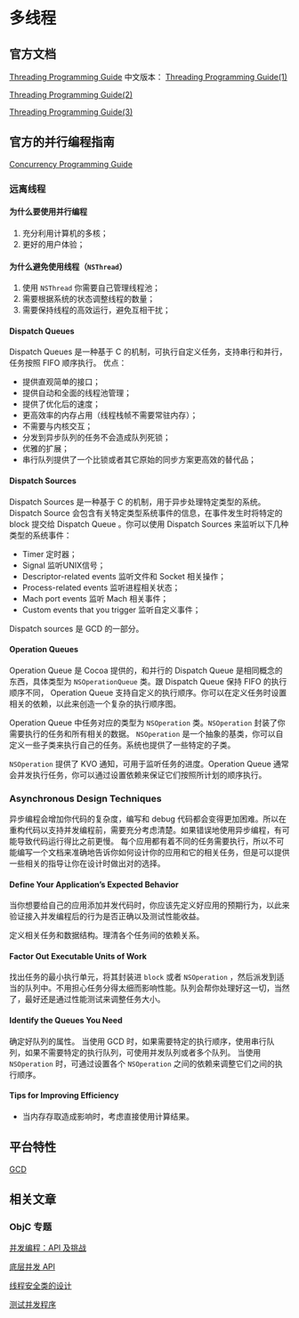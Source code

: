# 多线程
## 官方文档
[Threading Programming Guide](https://developer.apple.com/library/archive/documentation/Cocoa/Conceptual/Multithreading/Introduction/Introduction.html)
中文版本：
[Threading Programming Guide(1)](http://yulingtianxia.com/blog/2017/08/28/Threading-Programming-Guide-1/)

[Threading Programming Guide(2)](http://yulingtianxia.com/blog/2017/09/17/Threading-Programming-Guide-2/)

[Threading Programming Guide(3)](http://yulingtianxia.com/blog/2017/10/08/Threading-Programming-Guide-3/)

## 官方的并行编程指南
[Concurrency Programming Guide](https://developer.apple.com/library/archive/documentation/General/Conceptual/ConcurrencyProgrammingGuide/ConcurrencyandApplicationDesign/ConcurrencyandApplicationDesign.html)

### 远离线程
#### 为什么要使用并行编程
1. 充分利用计算机的多核；
2. 更好的用户体验；

#### 为什么避免使用线程（`NSThread`）
1. 使用 `NSThread` 你需要自己管理线程池；
2. 需要根据系统的状态调整线程的数量；
3. 需要保持线程的高效运行，避免互相干扰；

#### Dispatch Queues
Dispatch Queues 是一种基于 C 的机制，可执行自定义任务，支持串行和并行，任务按照 FIFO 顺序执行。
优点：
- 提供直观简单的接口；
- 提供自动和全面的线程池管理；
- 提供了优化后的速度；
- 更高效率的内存占用（线程栈帧不需要常驻内存）；
- 不需要与内核交互；
- 分发到异步队列的任务不会造成队列死锁；
- 优雅的扩展；
- 串行队列提供了一个比锁或者其它原始的同步方案更高效的替代品；

#### Dispatch Sources
Dispatch Sources 是一种基于 C 的机制，用于异步处理特定类型的系统。 Dispatch Source 会包含有关特定类型系统事件的信息，在事件发生时将特定的 block 提交给 Dispatch Queue 。你可以使用 Dispatch Sources 来监听以下几种类型的系统事件：

- Timer 定时器；
- Signal 监听UNIX信号；
- Descriptor-related events 监听文件和 Socket 相关操作；
- Process-related events 监听进程相关状态；
- Mach port events 监听 Mach 相关事件；
- Custom events that you trigger 监听自定义事件；

Dispatch sources 是 GCD 的一部分。

#### Operation Queues
Operation Queue 是 Cocoa 提供的，和并行的 Dispatch Queue 是相同概念的东西，具体类型为 `NSOperationQueue` 类。跟 Dispatch Queue 保持 FIFO 的执行顺序不同， Operation Queue 支持自定义的执行顺序。你可以在定义任务时设置相关的依赖，以此来创造一个复杂的执行顺序图。

Operation Queue 中任务对应的类型为 `NSOperation` 类。`NSOperation` 封装了你需要执行的任务和所有相关的数据。 `NSOperation` 是一个抽象的基类，你可以自定义一些子类来执行自己的任务。系统也提供了一些特定的子类。

`NSOperation` 提供了 KVO 通知，可用于监听任务的进度。Operation Queue 通常会并发执行任务，你可以通过设置依赖来保证它们按照所计划的顺序执行。

### Asynchronous Design Techniques
异步编程会增加你代码的复杂度，编写和 debug 代码都会变得更加困难。所以在重构代码以支持并发编程前，需要充分考虑清楚。如果错误地使用异步编程，有可能导致代码运行得比之前更慢。
每个应用都有着不同的任务需要执行，所以不可能编写一个文档来准确地告诉你如何设计你的应用和它的相关任务，但是可以提供一些相关的指导让你在设计时做出对的选择。

#### Define Your Application’s Expected Behavior
当你想要给自己的应用添加并发代码时，你应该先定义好应用的预期行为，以此来验证接入并发编程后的行为是否正确以及测试性能收益。

定义相关任务和数据结构。理清各个任务间的依赖关系。

#### Factor Out Executable Units of Work
找出任务的最小执行单元，将其封装进 `block` 或者 `NSOperation` ，然后派发到适当的队列中。不用担心任务分得太细而影响性能。队列会帮你处理好这一切，当然了，最好还是通过性能测试来调整任务大小。

#### Identify the Queues You Need

确定好队列的属性。
当使用 GCD 时，如果需要特定的执行顺序，使用串行队列，如果不需要特定的执行队列，可使用并发队列或者多个队列。
当使用 `NSOperation` 时，可通过设置各个 `NSOperation` 之间的依赖来调整它们之间的执行顺序。

#### Tips for Improving Efficiency
- 当内存存取造成影响时，考虑直接使用计算结果。

## 平台特性

[GCD](GCD.md)

## 相关文章

### ObjC 专题

[并发编程：API 及挑战](https://objccn.io/issue-2-1/)

[底层并发 API](https://objccn.io/issue-2-3/)

[线程安全类的设计](https://objccn.io/issue-2-4/)

[测试并发程序](https://objccn.io/issue-2-5/)